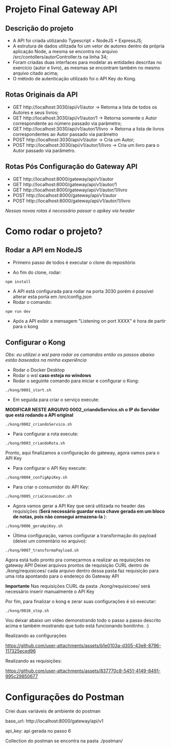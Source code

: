 # Projeto Final Gateway API

## Descrição do projeto

- A API foi criada utilizando Typescript + NodeJS + ExpressJS;
- A estrutura de dados utilizada foi um vetor de autores dentro da própria aplicação Node, a mesma se encontra no arquivo /src/contollers/autorController.ts na linha 34;
- Foram criadas duas interfaces para modelar as entidades descritas no exercício (autor e livro), as mesmas se encontram também no mesmo arquivo citado acima;
- O método de autenticação utilizado foi o API Key do Kong.

## Rotas Originais da API

- GET http://localhost:3030/api/v1/autor → Retorna a lista de todos os Autores e seus livros;
- GET http://localhost:3030/api/v1/autor/1 → Retorna somente o Autor correspondente ao número passado via parâmetro;
- GET http://localhost:3030/api/v1/autor/1/livro → Retorna a lista de livros correspondentes ao Autor passado via parâmetro
- POST http://localhost:3030/api/v1/autor → Cria um Autor;
- POST http://localhost:3030/api/v1/autor/1/livro → Cria um livro para o Autor passado via parâmetro.

## Rotas Pós Configuração do Gateway API

- GET http://localhost:8000/gateway/api/v1/autor
- GET http://localhost:8000/gateway/api/v1/autor/1
- GET http://localhost:8000/gateway/api/v1/autor/1/livro
- POST http://localhost:8000/gateway/api/v1/autor
- POST http://localhost:8000/gateway/api/v1/autor/1/livro

_Nessas novas rotas é necessário passar o apikey via header_

# Como rodar o projeto?

## Rodar a API em NodeJS

- Primeiro passo de todos é executar o clone do repositório

- Ao fim do clone, rodar:

```
npm install
```

- A API está configurada para rodar na porta 3030 porém é possível alterar esta porta em /src/config.json
- Rodar o comando:

```
npm run dev
```

- Após a API exibir a mensagem "Listening on port XXXX" é hora de partir para o kong

## Configurar o Kong

_Obs: eu utilizei o wsl para rodar os comandos então os passos abaixo estão baseados na minha experiência_

- Rodar o Docker Desktop
- Rodar o wsl **caso esteja no windows**
- Rodar o seguinte comando para iniciar e configurar o Kong:

```
./kong/0001_start.sh
```

- Em seguida para criar o serviço execute:

**MODIFICAR NESTE ARQUIVO 0002_criandoServico.sh o IP do Servidor que está rodando a API original**

```
./kong/0002_criandoServico.sh
```

- Para configurar a rota execute:

```
./kong/0003_criandoRota.sh
```

Pronto, aqui finalizamos a configuração do gateway, agora vamos para o API Key

- Para configurar o API Key execute:

```
./kong/0004_configApiKey.sh
```

- Para criar o consumidor do API Key:

```
./kong/0005_criaConsumidor.sh
```

- Agora vamos gerar a API Key que será utilizada no header das requisições (**Será necessário guardar essa chave gerada em um bloco de notas, pois não consegui armazena-la** ):

```
./kong/0006_geraApiKey.sh
```

- Última configuração, vamos configurar a transformação do payload (deixei um comentário no arquivo):

```
./kong/0007_transformaPayload.sh
```

Agora está tudo pronto pra começarmos a realizar as requisições no gateway API!
Deixei arquivos prontos de requisição CURL dentro de ./kong/requisicoes/ cada arquivo dentro dessa pasta faz requisição para uma rota apontando para o endereço do Gateway API

**Importante**
Nas requisições CURL da pasta ./kong/requisicoes/ será necessário inserir manualmente o API Key

Por fim, para finalizar o kong e zerar suas configurações é só executar:

```
./kong/0010_stop.sh
```

Vou deixar abaixo um vídeo demonstrando todo o passo a passo descrito acima e também mostrando que tudo está funcionando bonitinho. :)

Realizando as configurações

https://github.com/user-attachments/assets/b1e0103a-d305-43e8-8796-117325eced96

Realizando as requisições:

https://github.com/user-attachments/assets/837770c8-5451-4149-8491-995c29850677

# Configurações do Postman

Criei duas variáveis de ambiente do postman

base_url: http://localhost:8000/gateway/api/v1

api_key: api gerada no passo 6


Collection do postman se encontra na pasta ./postman/
